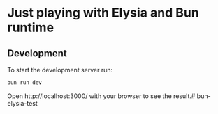 # Just playing with Elysia and Bun runtime


## Development
To start the development server run:
```bash
bun run dev
```

Open http://localhost:3000/ with your browser to see the result.# bun-elysia-test
